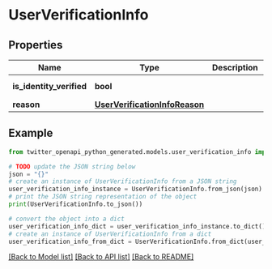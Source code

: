 # UserVerificationInfo


## Properties

Name | Type | Description | Notes
------------ | ------------- | ------------- | -------------
**is_identity_verified** | **bool** |  | [default to False]
**reason** | [**UserVerificationInfoReason**](UserVerificationInfoReason.md) |  | [optional] 

## Example

```python
from twitter_openapi_python_generated.models.user_verification_info import UserVerificationInfo

# TODO update the JSON string below
json = "{}"
# create an instance of UserVerificationInfo from a JSON string
user_verification_info_instance = UserVerificationInfo.from_json(json)
# print the JSON string representation of the object
print(UserVerificationInfo.to_json())

# convert the object into a dict
user_verification_info_dict = user_verification_info_instance.to_dict()
# create an instance of UserVerificationInfo from a dict
user_verification_info_from_dict = UserVerificationInfo.from_dict(user_verification_info_dict)
```
[[Back to Model list]](../README.md#documentation-for-models) [[Back to API list]](../README.md#documentation-for-api-endpoints) [[Back to README]](../README.md)


